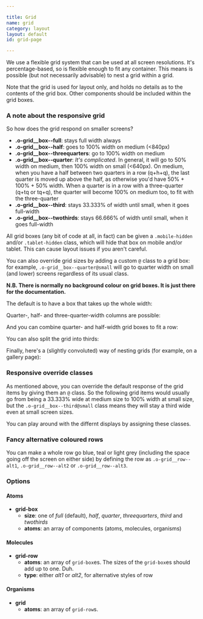 ```yaml
---

title: Grid
name: grid
category: layout
layout: default
id: grid-page

---
```


<p class="lead">We use a flexible grid system that can be used at all screen resolutions. It's percentage-based, so is flexible enough to fit any container. This means is possible (but not necessarily advisable) to nest a grid within a grid.</p>

Note that the grid is used for layout only, and holds no details as to the contents of the grid box. Other components should be included within the grid boxes.

### A note about the responsive grid

So how does the grid respond on smaller screens?

* **.o-grid__box--full**: stays full width always
* **.o-grid__box--half**: goes to 100% width on medium (<840px)
* **.o-grid__box--threequarters**: go to 100% width on medium
* **.o-grid__box--quarter**: _It's complicated_. In general, it will go to 50% width on medium, then 100% width on small (<640px). On medium, when you have a half between two quarters in a row (q+h+q), the last quarter is moved up above the half, as otherwise you'd have 50% + 100% + 50% width. When a quarter is in a row with a three-quarter (q+tq or tq+q), the quarter will become 100% on medium too, to fit with the three-quarter
* **.o-grid__box--third**: stays 33.333% of width until small, when it goes full-width
* **.o-grid__box--twothirds**: stays 66.666% of width until small, when it goes full-width

All grid boxes (any bit of code at all, in fact) can be given a `.mobile-hidden` and/or `.tablet-hidden` class, which will hide that box on mobile and/or tablet. This can cause layout issues if you aren't careful.

You can also override grid sizes by adding a custom `@` class to a grid box: for example, `.o-grid__box--quarter@small` will go to quarter width on small (and lower) screens regardless of its usual class.

**N.B. There is normally no background colour on grid boxes. It is just there for the documentation.**

The default is to have a box that takes up the whole width:

<script>
component("grid", { "atoms":[
  { "grid-row": { "atoms": [
    { "grid-box": { "atoms": { "text": " .o-grid__box--full (default)" } } }
  ] } }
] });
</script>

Quarter-, half- and three-quarter-width columns are possible:

<script>
component("grid", { "atoms":[
  { "grid-row": { "atoms": [
    { "grid-box": { "size": "half", "atoms": { "text": " .o-grid__box--half" } } },
    { "grid-box": { "size": "half", "atoms": { "text": " .o-grid__box--half" } } }
  ] } },
  { "grid-row": { "atoms": [
    { "grid-box": { "size": "quarter", "atoms": { "text": " .o-grid__box--quarter" } } },
    { "grid-box": { "size": "quarter", "atoms": { "text": " .o-grid__box--quarter" } } },
    { "grid-box": { "size": "quarter", "atoms": { "text": " .o-grid__box--quarter" } } },
    { "grid-box": { "size": "quarter", "atoms": { "text": " .o-grid__box--quarter" } } }
  ] } },
  { "grid-row": { "atoms": [
    { "grid-box": { "size": "quarter", "atoms": { "text": " .o-grid__box--quarter" } } },
    { "grid-box": { "size": "threequarters", "atoms": { "text": " .o-grid__box--threequarters" } } }
  ] } },
  { "grid-row": { "atoms": [
    { "grid-box": { "size": "threequarters", "atoms": { "text": " .o-grid__box--threequarters" } } },
    { "grid-box": { "size": "quarter", "atoms": { "text": " .o-grid__box--quarter" } } }
  ] } }
] });
</script>

And you can combine quarter- and half-width grid boxes to fit a row:

<script>
component("grid", { "atoms":[
  { "grid-row": { "atoms": [
    { "grid-box": { "size": "half", "atoms": { "text": " .o-grid__box--half" } } },
    { "grid-box": { "size": "quarter", "atoms": { "text": " .o-grid__box--quarter" } } },
    { "grid-box": { "size": "quarter", "atoms": { "text": " .o-grid__box--quarter" } } }
  ] } },
  { "grid-row": { "atoms": [
    { "grid-box": { "size": "quarter", "atoms": { "text": " .o-grid__box--quarter" } } },
    { "grid-box": { "size": "half", "atoms": { "text": " .o-grid__box--half" } } },
    { "grid-box": { "size": "quarter", "atoms": { "text": " .o-grid__box--quarter" } } }
  ] } },
  { "grid-row": { "atoms": [
    { "grid-box": { "size": "quarter", "atoms": { "text": " .o-grid__box--quarter" } } },
    { "grid-box": { "size": "quarter", "atoms": { "text": " .o-grid__box--quarter" } } },
    { "grid-box": { "size": "half", "atoms": { "text": " .o-grid__box--half" } } }
  ] } }
] });
</script>

You can also split the grid into thirds:

<script>
component("grid", { "atoms":[
  { "grid-row": { "atoms": [
    { "grid-box": { "size": "third", "atoms": { "text": " .o-grid__box--third" } } },
    { "grid-box": { "size": "third", "atoms": { "text": " .o-grid__box--third" } } },
    { "grid-box": { "size": "third", "atoms": { "text": " .o-grid__box--third" } } }
  ] } },
  { "grid-row": { "atoms": [
    { "grid-box": { "size": "twothirds", "atoms": { "text": " .o-grid__box--twothirds" } } },
    { "grid-box": { "size": "third", "atoms": { "text": " .o-grid__box--third" } } }
  ] } },
  { "grid-row": { "atoms": [
    { "grid-box": { "size": "third", "atoms": { "text": " .o-grid__box--third" } } },
    { "grid-box": { "size": "twothirds", "atoms": { "text": " .o-grid__box--twothirds" } } }
  ] } }
] });
</script>

Finally, here's a (slightly convoluted) way of nesting grids (for example, on a gallery page):

<script>
component("grid", { "atoms":[
  { "grid-row": { "atoms": [
    { "grid-box": { "size": "quarter", "atoms": { "text": " .o-grid__box--quarter" } } },
    { "grid-box": { "size": "threequarters", "atoms":
      {
        "grid": { "atoms": [
          { "grid-row": { "atoms": [
            { "grid-box": { "size": "third", "atoms":
              {
                "grid": { "atoms": [
                  { "grid-row": { "atoms":
                    { "grid-box": { "size": "full", "atoms": { "text": " You can even triple-nest!" } } }
                  } },
                  { "grid-row": { "atoms": [
                    { "grid-box": { "size": "half", "atoms": { "text": " .o-grid__box--half" } } },
                    { "grid-box": { "size": "half", "atoms": { "text": " .o-grid__box--half" } } }
                  ] } }
                ] }
              }
            } },
            { "grid-box": { "size": "third", "atoms": { "text": " .o-grid__box--third" } } },
            { "grid-box": { "size": "third", "atoms": { "text": " .o-grid__box--third" } } }
          ] } },
          { "grid-row": { "atoms": [
            { "grid-box": { "size": "third", "atoms": { "text": " .o-grid__box--third" } } },
            { "grid-box": { "size": "third", "atoms": { "text": " .o-grid__box--third" } } },
            { "grid-box": { "size": "third", "atoms": { "text": " .o-grid__box--third" } } }
          ] } },
          { "grid-row": { "atoms": [
            { "grid-box": { "size": "third", "atoms": { "text": " .o-grid__box--third" } } },
            { "grid-box": { "size": "third", "atoms": { "text": " .o-grid__box--third" } } },
            { "grid-box": { "size": "third", "atoms": { "text": " .o-grid__box--third" } } }
          ] } }
        ]}
      }
    } }
  ] } }
] });
</script>

### Responsive override classes

As mentioned above, you can override the default response of the grid items by giving them an `@` class. So the following grid items would usually go from being a 33.333% wide at medium size to 100% width at small size, but the `.o-grid__box--third@small` class means they will stay a third wide even at small screen sizes.

<script>
component("grid", { "atoms":[
  { "grid-row": { "atoms": [
    { "grid-box": { "size": "third o-grid__box--third@small", "atoms": { "text": " .o-grid__box--third.o-grid__box--third@small" } } },
    { "grid-box": { "size": "third o-grid__box--third@small", "atoms": { "text": " .o-grid__box--third.o-grid__box--third@small" } } },
    { "grid-box": { "size": "third o-grid__box--third@small", "atoms": { "text": " .o-grid__box--third.o-grid__box--third@small" } } }
  ] } }
] } );
</script>

You can play around with the differnt displays by assigning these classes.

<script>
component("grid", { "atoms":[
  { "grid-row": { "atoms": [
    { "grid-box": { "size": "third o-grid__box--half@medium o-grid__box--full@small", "atoms": { "text": " .o-grid__box--third.o-grid__box--half@medium.o-grid__box--full@small" } } },
    { "grid-box": { "size": "third o-grid__box--half@medium o-grid__box--full@small", "atoms": { "text": " .o-grid__box--third.o-grid__box--half@medium.o-grid__box--full@small" } } },
    { "grid-box": { "size": "third o-grid__box--full@medium", "atoms": { "text": " .o-grid__box--third.o-grid__box--full@medium" } } }
  ] } }
] } );
</script>

### Fancy alternative coloured rows

You can make a whole row go blue, teal or light grey (including the space going off the screen on either side) by defining the row as `.o-grid__row--alt1`, `.o-grid__row--alt2` or `.o-grid__row--alt3`.

<script>
component("grid", { "atoms":[
  { "grid-row": { "type": "alt1", "atoms": [
    { "grid-box": { "size": "full", "atoms": { "text": " .o-grid__box--full" } } }
  ] } },
  { "grid-row": { "type": "alt2", "atoms": [
    { "grid-box": { "size": "full", "atoms": { "text": " .o-grid__box--full" } } }
  ] } },
  { "grid-row": { "type": "alt3", "atoms": [
    { "grid-box": { "size": "full", "atoms": { "text": " .o-grid__box--full" } } }
  ] } }
] } );
</script>

### Options

#### Atoms

* **grid-box**
  * **size**: one of _full_ (default), _half_, _quarter_, _threequarters_, _third_ and _twothirds_
  * **atoms**: an array of components (atoms, molecules, organisms)


#### Molecules

* **grid-row**
  * **atoms**: an array of `grid-box`es. The sizes of the `grid-box`es should add up to one. Duh.
  * **type**: either _alt1_ or _alt2_, for alternative styles of row

#### Organisms

* **grid**
  * **atoms**: an array of `grid-row`s.
